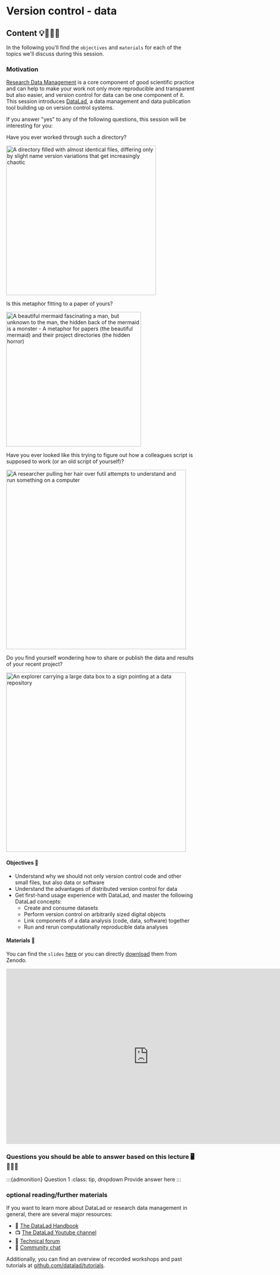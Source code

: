 # Version control - data

## Content 💡👩🏽‍🏫  

In the following you'll find the `objectives` and `materials` for each of the topics we'll discuss during this session.

### Motivation 
[Research Data Management](https://the-turing-way.netlify.app/reproducible-research/rdm.html) is a core component of good scientific practice and can help to make your work not only more reproducible and transparent but also easier, and version control for data can be one component of it.
This session introduces [DataLad](https://datalad.org), a data management and data publication tool building up on version control systems.

If you answer "yes" to any of the following questions, this session will be interesting for you:

Have you ever worked through such a directory?

<img src="https://phdcomics.com/comics/archive/phd052810s.gif" alt="A directory filled with almost identical files, differing only by slight name version variations that get increasingly chaotic" style="height: 400px;">

Is this metaphor fitting to a paper of yours?

<img src="https://cdn.dribbble.com/users/1218634/screenshots/3090048/full-stack-front-end-back-end-comic-joke.png" alt="A beautiful mermaid fascinating a man, but unknown to the man, the hidden back of the mermaid is a monster - A metaphor for papers (the beautiful mermaid) and their project directories (the hidden horror)" style="height: 360px;">

Have you ever looked like this trying to figure out how a colleagues script is supposed to work (or an old script of yourself)?

<img src="https://phdcomics.com/comics/archive/phd012805s.gif" alt="A researcher pulling her hair over futil attempts to understand and run something on a computer" style="width: 480px;">

Do you find yourself wondering how to share or publish the data and results of your recent project?

<img src="https://www.socialsciencespace.com/wp-content/uploads/625px-To_deposit_or_not_to_deposit_that_is_the_question_-_journal.pbio_.1001779.g001.png" alt="An explorer carrying a large data box to a sign pointing at a data repository" style="width: 480px;">


#### Objectives 📍
- Understand why we should not only version control code and other small files, but also data or software
- Understand the advantages of distributed version control for data
- Get first-hand usage experience with DataLad, and master the following DataLad concepts:
    - Create and consume datasets
    - Perform version control on arbitrarily sized digital objects
    - Link components of a data analysis (code, data, software) together
    - Run and rerun computationally reproducible data analyses

#### Materials 📓

You can find the `slides` [here](https://github.com/datalad-handbook/course) or you can directly [download](https://doi.org/10.5281/zenodo.6364571) them from Zenodo.


<iframe src="https://zenodo.org/record/6364571#.YjmIIJrMLlw" frameborder="0" width="760" height="469" allowfullscreen="true" mozallowfullscreen="true" webkitallowfullscreen="true"></iframe>

### Questions you should be able to answer based on this lecture 🖥️✍🏽📖

:::{admonition} Question 1
:class: tip, dropdown
Provide answer here
:::


### optional reading/further materials

If you want to learn more about DataLad or research data management in general, there are several major resources:

- 📙 [The DataLad Handbook](http://handbook.datalad.org/en/latest/)
- 📺 [The DataLad Youtube channel](https://www.youtube.com/c/DataLad)
- 🙋 [Technical forum](https://neurostars.org/search?q=datalad%20category%3A1)
- 💬 [Community chat](https://matrix.to/#/#datalad:matrix.org)

Additionally, you can find an overview of recorded workshops and past tutorials at [github.com/datalad/tutorials](https://github.com/datalad/tutorials). 